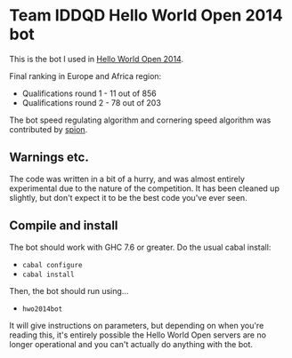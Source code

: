 # Team IDDQD Hello World Open 2014 bot

This is the bot I used in [Hello World Open 2014](https://helloworldopen.com/).

Final ranking in Europe and Africa region:

- Qualifications round 1 - 11 out of 856
- Qualifications round 2 - 78 out of 203

The bot speed regulating algorithm and cornering speed algorithm was contributed by [spion](https://github.com/spion).

## Warnings etc.

The code was written in a bit of a hurry, and was almost entirely experimental due to the nature
of the competition. It has been cleaned up slightly, but don't expect it to be the best code you've ever seen.

## Compile and install

The bot should work with GHC 7.6 or greater. Do the usual cabal install:

- `cabal configure`
- `cabal install`

Then, the bot should run using...

- `hwo2014bot`

It will give instructions on parameters, but depending on when you're reading this,
it's entirely possible the Hello World Open servers are no longer operational and you can't actually do anything with the bot.
